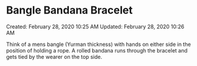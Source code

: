 # Bangle Bandana Bracelet

Created: February 28, 2020 10:25 AM
Updated: February 28, 2020 10:26 AM

Think of a mens bangle (Yurman thickness) with hands on either side in the position of holding a rope. A rolled bandana runs through the bracelet and gets tied by the wearer on the top side.